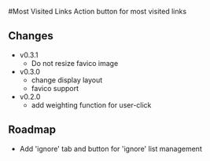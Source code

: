 #Most Visited Links
Action button for most visited links

## Changes
  * v0.3.1
	  * Do not resize favico image
  * v0.3.0
	  * change display layout
	  * favico support
  * v0.2.0
	  * add weighting function for user-click

## Roadmap
  * Add 'ignore' tab and button for 'ignore' list management
